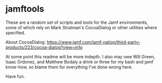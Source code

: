 # jamftools

These are a random set of scripts and tools for the Jamf environments, some of which rely on Mark Stratman's CocoaDialog or other utilities where specified. 

About CocoaDialog: https://www.jamf.com/jamf-nation/third-party-products/223/cocoa-dialog?view=info

At some point this readme will be more indepth. I also may owe Will Green, Isaac Ordonez, and Matthew Bodaly a drink or three for my bash and jamf know-how, so blame them for everything I've done wrong here. 

Have fun.
